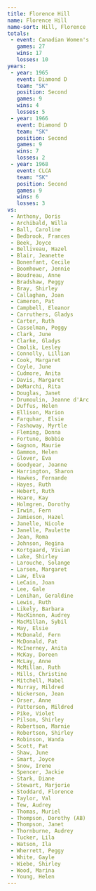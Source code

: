 ```yaml
---
title: Florence Hill
name: Florence Hill
name-sort: Hill, Florence
totals:
 - event: Canadian Women's
   games: 27
   wins: 17
   losses: 10
years:
 - year: 1965
   event: Diamond D
   team: "SK"
   position: Second
   games: 9
   wins: 4
   losses: 5
 - year: 1966
   event: Diamond D
   team: "SK"
   position: Second
   games: 9
   wins: 7
   losses: 2
 - year: 1968
   event: CLCA
   team: "SK"
   position: Second
   games: 9
   wins: 6
   losses: 3
vs:
 - Anthony, Doris
 - Archibald, Willa
 - Ball, Caroline
 - Bedbrook, Frances
 - Beek, Joyce
 - Belliveau, Hazel
 - Blair, Jeanette
 - Bonenfant, Cecile
 - Boomhower, Jennie
 - Boudreau, Anne
 - Bradshaw, Peggy
 - Bray, Shirley
 - Callaghan, Joan
 - Cameron, Pat
 - Campbell, Eleanor
 - Carruthers, Gladys
 - Carter, Ruth
 - Casselman, Peggy
 - Clark, June
 - Clarke, Gladys
 - Cmolik, Lesley
 - Connolly, Lillian
 - Cook, Margaret
 - Coyle, June
 - Cudmore, Anita
 - Davis, Margaret
 - DeMarchi, Rita
 - Douglas, Janet
 - Drumoulin, Jeanne d'Arc
 - Duffus, Helen
 - Ellison, Marion
 - Farquhar, Elsie
 - Fashoway, Myrtle
 - Fleming, Donna
 - Fortune, Bobbie
 - Gagnon, Maurie
 - Gammon, Helen
 - Glover, Eva
 - Goodyear, Joanne
 - Harrington, Sharon
 - Hawkes, Fernande
 - Hayes, Ruth
 - Hebert, Ruth
 - Hoare, Kay
 - Holmgren, Dorothy
 - Irwin, Fern
 - Jamieson, Hazel
 - Janelle, Nicole
 - Janelle, Paulette
 - Jean, Roma
 - Johnson, Regina
 - Kortgaard, Vivian
 - Lake, Shirley
 - Larouche, Solange
 - Larsen, Margaret
 - Law, Elva
 - LeCain, Joan
 - Lee, Gale
 - Lenihan, Geraldine
 - Lewis, Ruth
 - Likely, Barbara
 - MacKinnon, Audrey
 - MacMillan, Sybil
 - May, Elsie
 - McDonald, Fern
 - McDonald, Pat
 - McInerney, Anita
 - McKay, Doreen
 - McLay, Anne
 - McMillan, Ruth
 - Mills, Christine
 - Mitchell, Mabel
 - Murray, Mildred
 - Nickerson, Jean
 - Orser, Anne
 - Patterson, Mildred
 - Pike, Violet
 - Pilson, Shirley
 - Robertson, Marnie
 - Robertson, Shirley
 - Robinson, Wanda
 - Scott, Pat
 - Shaw, June
 - Smart, Joyce
 - Snow, Irene
 - Spencer, Jackie
 - Stark, Diane
 - Stewart, Marjorie
 - Stoddard, Florence
 - Taylor, Val
 - Tew, Audrey
 - Thomas, Muriel
 - Thompson, Dorothy (AB)
 - Thompson, Janet
 - Thornburne, Audrey
 - Tucker, Lila
 - Watson, Ila
 - Wherrett, Peggy
 - White, Gayle
 - Wiebe, Shirley
 - Wood, Marina
 - Young, Helen
---
```

